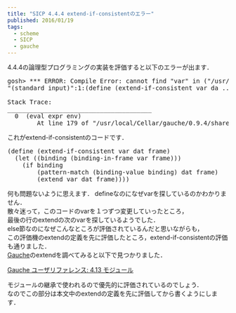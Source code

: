 ```yaml
---
title: "SICP 4.4.4 extend-if-consistentのエラー"
published: 2016/01/19
tags:
  - scheme
  - SICP
  - gauche
---
```


<p>4.4.4の論理型プログラミングの実装を評価すると以下のエラーが出ます．</p>

<pre class="code lang-scheme" data-lang="scheme" data-unlink>gosh&gt; <span class="synConstant">***</span> ERROR: Compile Error: cannot <span class="synIdentifier">find</span> <span class="synConstant">&quot;var&quot;</span> in <span class="synSpecial">(</span><span class="synConstant">&quot;/usr/local/Cellar/gauche/0.9.4/share/gauche-0.9/site/lib&quot;</span> <span class="synConstant">&quot;/usr/local/Cellar/gauche/0.9.4/share/gauche-0.9/0.9.4/lib&quot;</span> <span class="synConstant">&quot;/usr/local/Cellar/gauche/0.9.4/share/gauche/site/lib&quot;</span> <span class="synConstant">&quot;/usr/local/Cellar/gauche/0.9.4/share/gauche/0.9/lib&quot;</span><span class="synSpecial">)</span>
<span class="synConstant">&quot;(standard input)&quot;</span>:1:<span class="synSpecial">(</span><span class="synStatement">define</span> <span class="synSpecial">(</span>extend-if-consistent var da ...

Stack Trace:
_______________________________________
  <span class="synConstant">0</span>  <span class="synSpecial">(</span><span class="synIdentifier">eval</span> expr env<span class="synSpecial">)</span>
        At line <span class="synConstant">179</span> of <span class="synConstant">&quot;/usr/local/Cellar/gauche/0.9.4/share/gauche-0.9/0.9.4/lib/gauche/interactive.scm&quot;</span>
</pre>


<p>これがextend-if-consistentのコードです．</p>

<pre class="code lang-scheme" data-lang="scheme" data-unlink><span class="synSpecial">(</span><span class="synStatement">define</span> <span class="synSpecial">(</span>extend-if-consistent var dat frame<span class="synSpecial">)</span>
  <span class="synSpecial">(</span><span class="synStatement">let</span> <span class="synSpecial">((</span>binding <span class="synSpecial">(</span>binding-in-frame var frame<span class="synSpecial">)))</span>
    <span class="synSpecial">(</span><span class="synStatement">if</span> binding
        <span class="synSpecial">(</span>pattern-match <span class="synSpecial">(</span>binding-value binding<span class="synSpecial">)</span> dat frame<span class="synSpecial">)</span>
        <span class="synSpecial">(</span>extend var dat frame<span class="synSpecial">))))</span>
</pre>


<p>何も問題ないように思えます．
defineなのになぜvarを探しているのかわかりません．<br/>
散々迷って，このコードのvarを１つずつ変更していったところ，<br/>
最後の行のextendの次のvarを探しているようでした．<br/>
else節なのになぜこんなところが評価されているんだと思いながらも，<br/>
この評価機のextendの定義を先に評価したところ，extend-if-consistentの評価も通りました．<br/>
<a class="keyword" href="http://d.hatena.ne.jp/keyword/Gauche">Gauche</a>のextendを調べてみると以下で見つかりました．</p>

<p><a href="http://practical-scheme.net/gauche/man/gauche-refj_34.html">Gauche &#x30E6;&#x30FC;&#x30B6;&#x30EA;&#x30D5;&#x30A1;&#x30EC;&#x30F3;&#x30B9;: 4.13 &#x30E2;&#x30B8;&#x30E5;&#x30FC;&#x30EB;</a></p>

<p>モジュールの継承で使われるので優先的に評価されているのでしょう．<br/>
なのでこの部分は本文中のextendの定義を先に評価してから書くようにします．</p>

